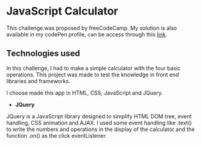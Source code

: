 # JavaScript Calculator

This challenge was proposed by freeCodeCamp. My solution is also available in my codePen profile, can be access through this [link](https://codepen.io/carolinabranquinho/pen/KKzVxLB).

## Technologies used

In this challenge, I had to make a simple calculator with the four basic operations. This project was made to test the knowledge in front end libraries and frameworks.

I choose made this app in HTML, CSS, JavaScript and JQuery.

- **JQuery**

JQuery is a JavaScript library designed to simplify HTML DOM tree, event handling, CSS animation and AJAX. I used some event handling like .text() to write the numbers and operations in the display of the calculator and the function .on() as the click eventListener.
